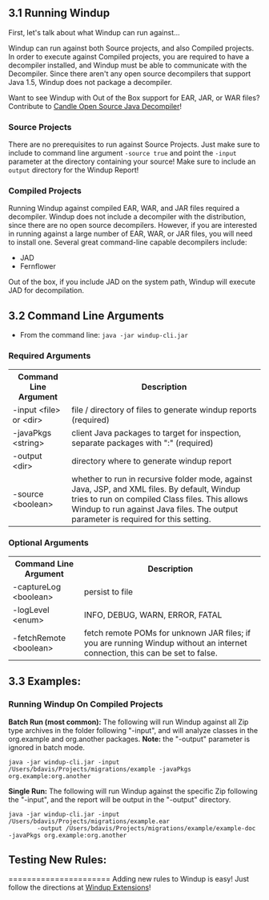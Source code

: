 ## 3.1 Running Windup
First, let's talk about what Windup can run against...

Windup can run against both Source projects, and also Compiled projects.  In order to execute against Compiled projects, you are required to have a decompiler installed, and Windup must be able to communicate with the Decompiler.  Since there aren't any open source decompilers that support Java 1.5, Windup does not package a decompiler.  

Want to see Windup with Out of the Box support for EAR, JAR, or WAR files?  Contribute to [Candle Open Source Java Decompiler](https://github.com/bradsdavis/candle-decompiler)!

### Source Projects
There are no prerequisites to run against Source Projects.  Just make sure to include to command line argument `-source true` and point the `-input` parameter at the directory containing your source!  Make sure to include an `output` directory for the Windup Report! 

### Compiled Projects
Running Windup against compiled EAR, WAR, and JAR files required a decompiler.  Windup does not include a decompiler with the distribution, since there are no open source decompilers.  However, if you are interested in running against a large number of EAR, WAR, or JAR files, you will need to install one.  Several great command-line capable decompilers include: 

* JAD
* Fernflower

Out of the box, if you include JAD on the system path, Windup will execute JAD for decompilation.



## 3.2 Command Line Arguments

* From the command line:  `java -jar windup-cli.jar`

### Required Arguments
<table>
<tr><th>Command Line Argument</th><th>Description</th></tr>
<tr><td>-input &lt;file&gt; or &lt;dir&gt;</td><td>file / directory of files to generate windup reports (required)</td></tr>
<tr><td>-javaPkgs &lt;string&gt;</td><td>client Java packages to target for inspection, separate packages with ":" (required)</td></tr>
<tr><td>-output &lt;dir&gt;</td><td>directory where to generate windup report</td></tr>
<tr><td>-source &lt;boolean&gt;</td><td>whether to run in recursive folder mode, against Java, JSP, and XML files.  By default, Windup tries to run on compiled Class files.  This allows Windup to run against Java files.  The output parameter is required for this setting.</td></tr>
</table>

### Optional Arguments
<table>
<tr><th>Command Line Argument</th><th>Description</th></tr>
<tr><td>-captureLog &lt;boolean&gt;</td><td>persist to file</td></tr>
<tr><td>-logLevel &lt;enum&gt;</td><td>INFO, DEBUG, WARN, ERROR, FATAL</td></tr>
<tr><td>-fetchRemote &lt;boolean&gt;</td><td>fetch remote POMs for unknown JAR files; 
if you are running Windup without an internet connection, this can be set to false.</td></tr>
</table>

## 3.3 Examples:

### Running Windup On Compiled Projects
**Batch Run (most common):** The following will run Windup against all Zip type archives in the folder following "-input", and will analyze classes in the org.example and org.another packages. **Note:** the "-output" parameter is ignored in batch mode.

```
java -jar windup-cli.jar -input /Users/bdavis/Projects/migrations/example -javaPkgs org.example:org.another
```

**Single Run:** The following will run Windup against the specific Zip following the "-input", and the report will be output in the "-output" directory.

```
java -jar windup-cli.jar -input /Users/bdavis/Projects/migrations/example.ear 
        -output /Users/bdavis/Projects/migrations/example/example-doc -javaPkgs org.example:org.another
```

## Testing New Rules:
======================
Adding new rules to Windup is easy!  Just follow the directions at [Windup Extensions](4.0-Extend-Windup-Rules)!